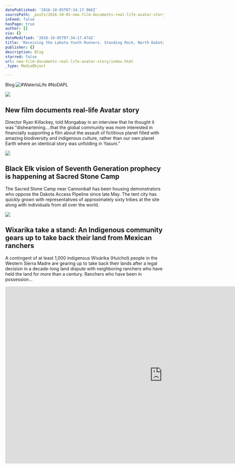 ```yaml
---
datePublished: '2016-10-05T07:34:17.966Z'
sourcePath: _posts/2016-10-05-new-film-documents-real-life-avatar-story.md
inFeed: false
hasPage: true
author: []
via: {}
dateModified: '2016-10-05T07:34:17.474Z'
title: 'Receiving the Lakota Youth Runners. Standing Rock, North Dakota. '
publisher: {}
description: Blog
starred: false
url: new-film-documents-real-life-avatar-story/index.html
_type: MediaObject

---
```

Blog
![#WaterisLife #NoDAPL](https://the-grid-user-content.s3-us-west-2.amazonaws.com/5cbcffab-4cfd-406f-8c9b-e61283ad764f.jpg)

<article style=""><img src="https://s3-us-west-2.amazonaws.com/the-grid-img/p/ea55eea92615395eb0c913916a1ae74def836178.jpg" /><h1>New film documents real-life Avatar story</h1><p>Director Ryan Killackey, told Mongabay in an interview that he thought it was "disheartening....that the global community was more interested in financially supporting a film about the assault of fictitious planet filled with amazing biodiversity and indigenous culture, rather than our own planet Earth where an identical story was unfolding in Yasuni."</p></article>

<article style=""><img src="https://s3-us-west-2.amazonaws.com/the-grid-img/p/b4bb60eccc9d800ab40fe445eb6ef4bdf2e34e9f.jpg" /><h1>Black Elk vision of Seventh Generation prophecy is happening at Sacred Stone Camp</h1><p>The Sacred Stone Camp near Cannonball has been housing demonstrators who oppose the Dakota Access Pipeline since late May. The tent city has quickly grown with representatives of approximately sixty tribes at the site along with individuals from all over the world.</p></article>

<article style=""><img src="https://s3-us-west-2.amazonaws.com/the-grid-img/p/314996651e9d9a5bb26c76f92137824ffb154f87.jpg" /><h1>Wixarika take a stand: An Indigenous community gears up to take back their land from Mexican ranchers</h1><p>A contingent of at least 1,000 indigenous Wixárika (Huichol) people in the Western Sierra Madre are gearing up to take back their lands after a legal decision in a decade-long land dispute with neighboring ranchers who have held the land for more than a century. Ranchers who have been in possession...</p></article>

<iframe src="https://cdn.embedly.com/widgets/media.html?src=https%3A%2F%2Fplayer.vimeo.com%2Fvideo%2F183378064&amp;url=https%3A%2F%2Fvimeo.com%2F183378064&amp;image=https%3A%2F%2Fi.vimeocdn.com%2Fvideo%2F593196754_960.jpg&amp;key=b7d04c9b404c499eba89ee7072e1c4f7&amp;type=text%2Fhtml&amp;schema=vimeo" width="1000" height="563" scrolling="no" frameborder="0" allowfullscreen="" style=""></iframe>